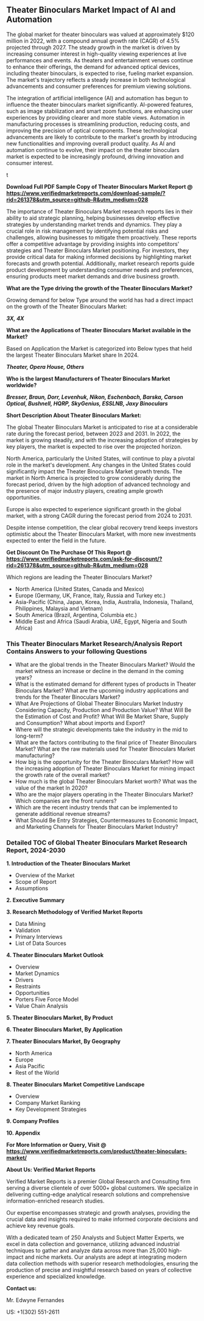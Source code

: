 <h2>Theater Binoculars Market Impact of AI and Automation</h2><p>The global market for theater binoculars was valued at approximately $120 million in 2022, with a compound annual growth rate (CAGR) of 4.5% projected through 2027. The steady growth in the market is driven by increasing consumer interest in high-quality viewing experiences at live performances and events. As theaters and entertainment venues continue to enhance their offerings, the demand for advanced optical devices, including theater binoculars, is expected to rise, fueling market expansion. The market's trajectory reflects a steady increase in both technological advancements and consumer preferences for premium viewing solutions.</p><p>The integration of artificial intelligence (AI) and automation has begun to influence the theater binoculars market significantly. AI-powered features, such as image stabilization and smart zoom functions, are enhancing user experiences by providing clearer and more stable views. Automation in manufacturing processes is streamlining production, reducing costs, and improving the precision of optical components. These technological advancements are likely to contribute to the market's growth by introducing new functionalities and improving overall product quality. As AI and automation continue to evolve, their impact on the theater binoculars market is expected to be increasingly profound, driving innovation and consumer interest.</p>t</p><p id="" class=""><strong>Download Full PDF Sample Copy of Theater Binoculars Market Report @ <a href="https://www.verifiedmarketreports.com/download-sample/?rid=261378&utm_source=github-R&utm_medium=028" target="_blank">https://www.verifiedmarketreports.com/download-sample/?rid=261378&utm_source=github-R&utm_medium=028</a></strong></p><p>The importance of&nbsp;Theater Binoculars Market research reports lies in their ability to aid strategic planning, helping businesses develop effective strategies by understanding market trends and dynamics. They play a crucial role in risk management by identifying potential risks and challenges, allowing businesses to mitigate them proactively. These reports offer a competitive advantage by providing insights into competitors' strategies and Theater Binoculars Market positioning. For investors, they provide critical data for making informed decisions by highlighting market forecasts and growth potential. Additionally, market research reports guide product development by understanding consumer needs and preferences, ensuring products meet market demands and drive business growth.</p><p><strong>What are the&nbsp;Type driving the growth of the Theater Binoculars Market?</strong></p><p id="" class="">Growing demand for below Type around the world has had a direct impact on the growth of the Theater Binoculars Market:</p><em><strong>3X, 4X</strong></em></p><strong>What are the&nbsp;Applications&nbsp;of Theater Binoculars Market available in the Market?</strong></p><p id="" class="">Based on Application the Market is categorized into Below types that held the largest Theater Binoculars Market share In 2024.</p><em><strong>Theater, Opera House, Others</strong></em></p><strong>Who is the largest Manufacturers of Theater Binoculars Market worldwide?</strong></p><p><em><strong>Bresser, Braun, Dorr, Levenhuk, Nikon, Eschenbach, Barska, Carson Optical, Bushnell, HQRP, SkyGenius, ESSLNB, Jaxy Binoculars</strong></em></p><p id="" class=""><strong>Short Description About Theater Binoculars Market:</strong></p><p>The global Theater Binoculars Market is anticipated to rise at a considerable rate during the forecast period, between 2023 and 2031. In 2022, the market is growing steadily, and with the increasing adoption of strategies by key players, the market is expected to rise over the projected horizon.</p><p>North America, particularly the United States, will continue to play a pivotal role in the market's development. Any changes in the United States could significantly impact the Theater Binoculars Market growth trends. The market in North America is projected to grow considerably during the forecast period, driven by the high adoption of advanced technology and the presence of major industry players, creating ample growth opportunities.</p><p>Europe is also expected to experience significant growth in the global market, with a strong CAGR during the forecast period from 2024 to 2031.</p><p>Despite intense competition, the clear global recovery trend keeps investors optimistic about the Theater Binoculars Market, with more new investments expected to enter the field in the future.</p><p id="" class=""><strong>Get Discount On The Purchase Of This Report @ <a href="https://www.verifiedmarketreports.com/ask-for-discount/?rid=261378&utm_source=github-R&utm_medium=028" target="_blank">https://www.verifiedmarketreports.com/ask-for-discount/?rid=261378&utm_source=github-R&utm_medium=028</a></strong></p>Which regions are leading the Theater Binoculars Market?</p><ul><li>North America (United States, Canada and Mexico)</li><li>Europe (Germany, UK, France, Italy, Russia and Turkey etc.)</li><li>Asia-Pacific (China, Japan, Korea, India, Australia, Indonesia, Thailand, Philippines, Malaysia and Vietnam)</li><li>South America (Brazil, Argentina, Columbia etc.)</li><li>Middle East and Africa (Saudi Arabia, UAE, Egypt, Nigeria and South Africa)</li></ul><h3 id="" class="">This Theater Binoculars Market Research/Analysis Report Contains Answers to your following Questions</h3><ul><li>What are the global trends in the Theater Binoculars Market? Would the market witness an increase or decline in the demand in the coming years?</li><li>What is the estimated demand for different types of products in Theater Binoculars Market? What are the upcoming industry applications and trends for the Theater Binoculars Market?</li><li>What Are Projections of Global Theater Binoculars Market Industry Considering Capacity, Production and Production Value? What Will Be the Estimation of Cost and Profit? What Will Be Market Share, Supply and Consumption? What about imports and Export?</li><li>Where will the strategic developments take the industry in the mid to long-term?</li><li>What are the factors contributing to the final price of Theater Binoculars Market? What are the raw materials used for Theater Binoculars Market manufacturing?</li><li>How big is the opportunity for the Theater Binoculars Market? How will the increasing adoption of Theater Binoculars Market for mining impact the growth rate of the overall market?</li><li>How much is the global Theater Binoculars Market worth? What was the value of the market In 2020?</li><li>Who are the major players operating in the Theater Binoculars Market? Which companies are the front runners?</li><li>Which are the recent industry trends that can be implemented to generate additional revenue streams?</li><li>What Should Be Entry Strategies, Countermeasures to Economic Impact, and Marketing Channels for Theater Binoculars Market Industry?</li></ul><h3 id="" class="">Detailed TOC of Global Theater Binoculars Market Research Report, 2024-2030</h3><p id="" class=""><strong>1. Introduction of the Theater Binoculars Market</strong></p><ul><li>Overview of the Market</li><li>Scope of Report</li><li>Assumptions</li></ul><p id="" class=""><strong>2. Executive Summary</strong></p><p id="" class=""><strong>3. Research Methodology of Verified Market Reports</strong></p><ul><li>Data Mining</li><li>Validation</li><li>Primary Interviews</li><li>List of Data Sources</li></ul><p id="" class=""><strong>4. Theater Binoculars Market Outlook</strong></p><ul><li>Overview</li><li>Market Dynamics</li><li>Drivers</li><li>Restraints</li><li>Opportunities</li><li>Porters Five Force Model</li><li>Value Chain Analysis</li></ul><p id="" class=""><strong>5. Theater Binoculars Market, By Product</strong></p><p id="" class=""><strong>6. Theater Binoculars Market, By Application</strong></p><p id="" class=""><strong>7. Theater Binoculars Market, By Geography</strong></p><ul><li>North America</li><li>Europe</li><li>Asia Pacific</li><li>Rest of the World</li></ul><p id="" class=""><strong>8. Theater Binoculars Market Competitive Landscape</strong></p><ul><li>Overview</li><li>Company Market Ranking</li><li>Key Development Strategies</li></ul><p id="" class=""><strong>9. Company Profiles</strong></p><p id="" class=""><strong>10. Appendix</strong></p><p id="" class=""><strong>For More Information or Query, Visit @ <a href="https://www.verifiedmarketreports.com/product/theater-binoculars-market/" target="_blank">https://www.verifiedmarketreports.com/product/theater-binoculars-market/</a></strong></p><p id="" class=""><strong>About Us: Verified Market Reports</strong></p><p id="" class="">Verified Market Reports is a premier Global Research and Consulting firm serving a diverse clientele of over 5000+ global customers. We specialize in delivering cutting-edge analytical research solutions and comprehensive information-enriched research studies.</p><p id="" class="">Our expertise encompasses strategic and growth analyses, providing the crucial data and insights required to make informed corporate decisions and achieve key revenue goals.</p><p id="" class="">With a dedicated team of 250 Analysts and Subject Matter Experts, we excel in data collection and governance, utilizing advanced industrial techniques to gather and analyze data across more than 25,000 high-impact and niche markets. Our analysts are adept at integrating modern data collection methods with superior research methodologies, ensuring the production of precise and insightful research based on years of collective experience and specialized knowledge.</p><p id="" class=""><strong>Contact us:</strong></p><p id="" class="">Mr. Edwyne Fernandes</p><p id="" class="">US: +1(302) 551-2611</p>